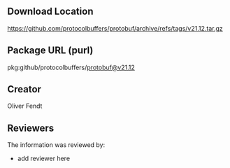## Download Location

https://github.com/protocolbuffers/protobuf/archive/refs/tags/v21.12.tar.gz

## Package URL (purl)

pkg:github/protocolbuffers/protobuf@v21.12

## Creator

Oliver Fendt

## Reviewers

The information was reviewed by:

* add reviewer here
